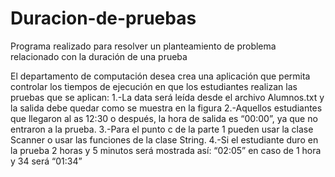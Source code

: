 # Duracion-de-pruebas
Programa realizado para resolver un planteamiento de problema relacionado con la duración de una prueba


El departamento de computación desea crea una aplicación que permita controlar los tiempos de ejecución en que
los estudiantes realizan las pruebas que se aplican:
1.-La data será leída desde el archivo Alumnos.txt y la salida debe quedar como se muestra en la figura
2.-Aquellos estudiantes que llegaron al as 12:30 o después, la hora de salida es “00:00”, ya que no entraron a la
prueba.
3.-Para el punto c de la parte 1 pueden usar la clase Scanner o usar las funciones de la clase String.
4.-Si el estudiante duro en la prueba 2 horas y 5 minutos será mostrada así: “02:05” en caso de 1 hora y 34 será
“01:34”
